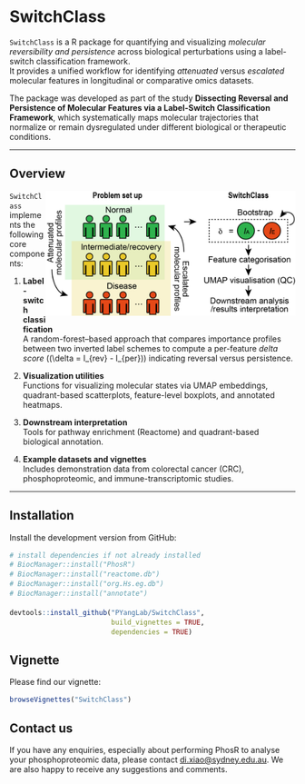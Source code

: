 
# SwitchClass

`SwitchClass` is a R package for quantifying and visualizing *molecular reversibility and persistence* across biological perturbations using a label-switch classification framework.  
It provides a unified workflow for identifying *attenuated* versus *escalated* molecular features in longitudinal or comparative omics datasets.

The package was developed as part of the study **Dissecting Reversal and Persistence of Molecular Features via a Label-Switch Classification Framework**, which systematically maps molecular trajectories that normalize or remain dysregulated under different biological or therapeutic conditions.

---

## Overview

<img src="inst/framework.png" align="right" width="440" height="220" />

`SwitchClass` implements the following core components:

1. **Label-switch classification**  
   A random-forest–based approach that compares importance profiles between two inverted label schemes to compute a per-feature *delta score* (\(\delta = I_{rev} - I_{per}\)) indicating reversal versus persistence.

2. **Visualization utilities**  
   Functions for visualizing molecular states via UMAP embeddings, quadrant-based scatterplots, feature-level boxplots, and annotated heatmaps.

3. **Downstream interpretation**  
   Tools for pathway enrichment (Reactome) and quadrant-based biological annotation.

4. **Example datasets and vignettes**  
   Includes demonstration data from colorectal cancer (CRC), phosphoproteomic, and immune-transcriptomic studies.

---

## Installation

Install the development version from GitHub:

```r
# install dependencies if not already installed
# BiocManager::install("PhosR")
# BiocManager::install("reactome.db")
# BiocManager::install("org.Hs.eg.db")
# BiocManager::install("annotate")

devtools::install_github("PYangLab/SwitchClass",
                         build_vignettes = TRUE,
                         dependencies = TRUE)

```

## Vignette 

Please find our vignette: 
```r
browseVignettes("SwitchClass")
```

## Contact us

If you have any enquiries, especially about performing PhosR to analyse your phosphoproteomic data, please contact di.xiao@sydney.edu.au. We are also happy to receive any suggestions and comments.


